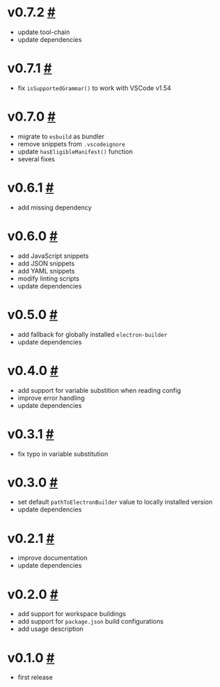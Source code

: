# v0.7.2 [#](https://github.com/idleberg/vscode-electron-builder/releases/tag/v0.7.2)

- update tool-chain
- update dependencies

# v0.7.1 [#](https://github.com/idleberg/vscode-electron-builder/releases/tag/v0.7.1)

- fix `isSupportedGrammar()` to work with VSCode v1.54

# v0.7.0 [#](https://github.com/idleberg/vscode-electron-builder/releases/tag/v0.7.0)

- migrate to `esbuild` as bundler
- remove snippets from `.vscodeignore`
- update `hasEligibleManifest()` function
- several fixes

# v0.6.1 [#](https://github.com/idleberg/vscode-electron-builder/releases/tag/v0.6.1)

- add missing dependency

# v0.6.0 [#](https://github.com/idleberg/vscode-electron-builder/releases/tag/v0.6.0)

- add JavaScript snippets
- add JSON snippets
- add YAML snippets
- modify linting scripts
- update dependencies

# v0.5.0 [#](https://github.com/idleberg/vscode-electron-builder/releases/tag/v0.5.0)

- add fallback for globally installed `electron-builder`
- update dependencies

# v0.4.0 [#](https://github.com/idleberg/vscode-electron-builder/releases/tag/v0.4.0)

- add support for variable substition when reading config
- improve error handling
- update dependencies

# v0.3.1 [#](https://github.com/idleberg/vscode-electron-builder/releases/tag/v0.3.1)

- fix typo in variable substitution

# v0.3.0 [#](https://github.com/idleberg/vscode-electron-builder/releases/tag/v0.3.0)

- set default `pathToElectronBuilder` value to locally installed version
- update dependencies

# v0.2.1 [#](https://github.com/idleberg/vscode-electron-builder/releases/tag/v0.2.1)

- improve documentation
- update dependencies

# v0.2.0 [#](https://github.com/idleberg/vscode-electron-builder/releases/tag/v0.2.0)

- add support for workspace buildings
- add support for `package.json` build configurations
- add usage description

# v0.1.0 [#](https://github.com/idleberg/vscode-electron-builder/releases/tag/v0.1.0)

- first release

